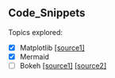 ## Code_Snippets
Topics explored:
- [x] Matplotlib [[source1]](https://www.w3schools.com/python/matplotlib_intro.asp)
- [x] Mermaid
- [ ] Bokeh [[source1]](https://notebooks.gesis.org/binder/jupyter/user/bokeh-bokeh-notebooks-d08temcg/notebooks/tutorial/00%20-%20Introduction%20and%20Setup.ipynb) [[source2]](https://docs.bokeh.org/en/latest/docs/first_steps.html)
